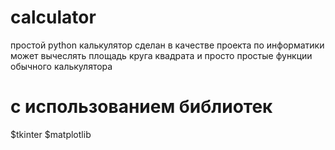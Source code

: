 # calculator
простой python калькулятор сделан в качестве проекта по информатики
может вычеслять площадь круга квадрата и просто простые функции обычного калькулятора
 # с использованием библиотек 
$tkinter
$matplotlib
